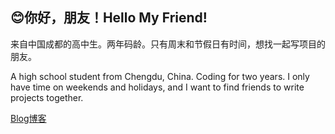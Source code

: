 ## 😊你好，朋友！Hello My Friend!

来自中国成都的高中生。两年码龄。只有周末和节假日有时间，想找一起写项目的朋友。

A high school student from Chengdu, China. Coding for two years. I only have time on weekends and holidays, and I want to find friends to write projects together.

[Blog博客](https://ygk-blog.yunser.com)
